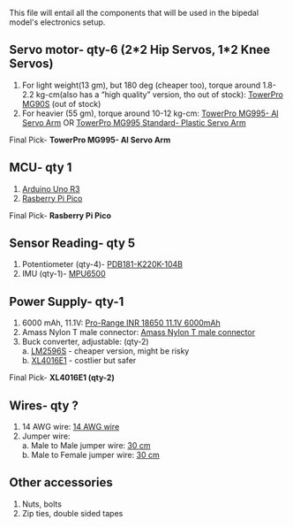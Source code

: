 This file will entail all the components that will be used in the bipedal model's electronics setup.

## Servo motor- qty-6 (2\*2 Hip Servos, 1\*2 Knee Servos)
  1.	For light weight(13 gm), but 180 deg (cheaper too), torque around 1.8-2.2 kg-cm(also has a “high quality” version, tho out of stock): [TowerPro MG90S](https://robu.in/product/towerpro-mg90s-mini-digital-servo-motor-180-rotation-standard-quality/) (out of stock)
  2.	For heavier (55 gm), torque around 10-12 kg-cm: [TowerPro MG995- Al Servo Arm](https://robu.in/product/towerpro-mg995-metal-gear-servo-motor-cnc-aluminum-steering-servo-horn-arm/#tab-description) OR [TowerPro MG995 Standard- Plastic Servo Arm](https://robu.in/product/towerpro-mg995-metal-gear-servo-motor/)

Final Pick- **TowerPro MG995- Al Servo Arm**

## MCU- qty 1
1.	[Arduino Uno R3](https://robu.in/product/arduino-uno-r3/)
2.	[Rasberry Pi Pico](https://robu.in/product/raspberry-pi-pico/)

Final Pick- **Rasberry Pi Pico**

## Sensor Reading- qty 5
1. Potentiometer (qty-4)- [PDB181-K220K-104B](https://robu.in/product/pdb181-k220k-104b-rotary-potentiometer/)
2. IMU (qty-1)- [MPU6500](https://robu.in/product/mpu6500-gyroscope-accelerometer-digital-motion-processor-dmp-6-axis-motion-sensor-with-i2c-spi-interface/)

## Power Supply- qty-1
1.	6000 mAh, 11.1V: [Pro-Range INR 18650 11.1V 6000mAh](https://robu.in/product/pro-range-inr-18650-11-1v-6000mah-3c-3s2p-li-ion-battery-pack-with-dc-jack-female-and-nylon-t/)
2.	Amass Nylon T male connector: [Amass Nylon T male connector](https://robu.in/product/nylon-t-style-male-connector-with-insulating-cap-1pcs/)
3.	Buck converter, adjustable:  (qty-2)<br>
	a. [LM2596S](https://robu.in/product/lm2596s-with-smd-led-dc-dc-step-down-power-supply) - cheaper version, might be risky  <br>
  	b. [XL4016E1](https://robu.in/product/xl4016e1-200w-step-down-power-supply-module/#tab-description) - costlier but safer

Final Pick- **XL4016E1 (qty-2)**

## Wires- qty ?
1.	14 AWG wire: [14 AWG wire](https://robu.in/product/14awg-solid-core-insulated-wire-silicone-black/)
2.	Jumper wire:  
	a. Male to Male jumper wire: [30 cm](https://robu.in/product/male-to-male-jumper-wires-40-pin-30cm/)  
	b. Male to Female jumper wire: [30 cm](https://robu.in/product/male-to-female-jumper-wires-40-pin-30cm/)

## Other accessories 
1.	Nuts, bolts
2.	Zip ties, double sided tapes
